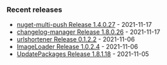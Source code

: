 <!-- ### Hi there 👋 -->

### Recent releases
<!-- recent_releases starts -->
* [nuget-multi-push Release 1.4.0.27](https://github.com/credfeto/nuget-multi-push/releases/tag/v1.4.0.27) - 2021-11-17
* [changelog-manager Release 1.8.0.26](https://github.com/credfeto/changelog-manager/releases/tag/v1.8.0.26) - 2021-11-17
* [urlshortener Release 0.1.2.2](https://github.com/credfeto/urlshortener/releases/tag/v0.1.2.2) - 2021-11-06
* [ImageLoader Release 1.0.2.4](https://github.com/credfeto/ImageLoader/releases/tag/v1.0.2.4) - 2021-11-06
* [UpdatePackages Release 1.8.1.18](https://github.com/credfeto/UpdatePackages/releases/tag/v1.8.1.18) - 2021-11-05
<!-- recent_releases ends -->


<!--
**credfeto/credfeto** is a ✨ _special_ ✨ repository because its `README.md` (this file) appears on your GitHub profile.

Here are some ideas to get you started:

- 🔭 I’m currently working on ...
- 🌱 I’m currently learning ...
- 👯 I’m looking to collaborate on ...
- 🤔 I’m looking for help with ...
- 💬 Ask me about ...
- 📫 How to reach me: ...
- 😄 Pronouns: ...
- ⚡ Fun fact: ...
-->
